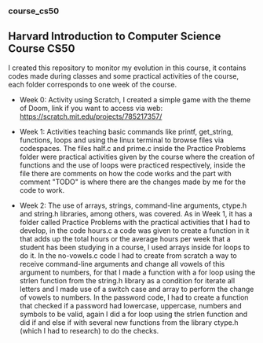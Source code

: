 ### course_cs50
## Harvard Introduction to Computer Science Course CS50

I created this repository to monitor my evolution in this course, it contains codes made during classes and some practical activities of the course, 
each folder corresponds to one week of the course.

- Week 0: Activity using Scratch, I created a simple game with the theme of Doom, link if you want to access via web:
https://scratch.mit.edu/projects/785217357/
  
- Week 1: Activities teaching basic commands like printf, get_string, functions, loops and using the linux terminal to browse files via codespaces.
The files half.c and prime.c inside the Practice Problems folder were practical activities given by the course where the creation of functions and the
use of loops were practiced respectively, inside the file there are comments on how the code works and the part with comment "TODO" is where there are
the changes made by me for the code to work.

- Week 2: The use of arrays, strings, command-line arguments, ctype.h and string.h libraries, among others, was covered. As in Week 1, it has a folder
called Practice Problems with the practical activities that I had to develop, in the code hours.c a code was given to create a function in it that 
adds up the total hours or the average hours per week that a student has been studying in a course, I used arrays inside for loops to do it. In the
no-vowels.c code I had to create from scratch a way to receive command-line arguments and change all vowels of this argument to numbers, for that I
made a function with a for loop using the strlen function from the string.h library as a condition for iterate all letters and I made use of a switch
case and array to perform the change of vowels to numbers. In the password code, I had to create a function that checked if a password had lowercase,
uppercase, numbers and symbols to be valid, again I did a for loop using the strlen function and did if and else if with several new functions from
the library ctype.h (which I had to research) to do the checks.
